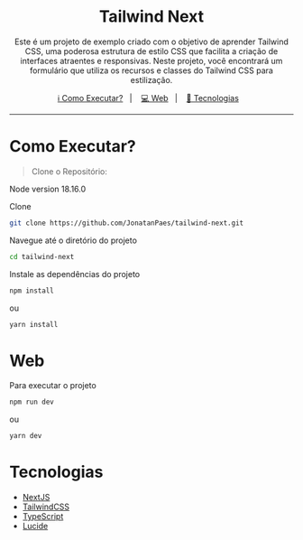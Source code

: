 <h1 align="center">
  Tailwind Next
</h1>

<p align="center">
 Este é um projeto de exemplo criado com o objetivo de aprender Tailwind CSS, uma poderosa estrutura de estilo CSS que facilita a criação de interfaces atraentes e responsivas. Neste projeto, você encontrará um formulário que utiliza os recursos e classes do Tailwind CSS para estilização.
</p>

<p align="center">
  <a href="#como-executar">ℹ️ Como Executar?</a>&nbsp;&nbsp;&nbsp;|&nbsp;&nbsp;&nbsp;
  <a href="#web">💻 Web</a>&nbsp;&nbsp;&nbsp;|&nbsp;&nbsp;&nbsp;
  <a href="#tecnologias">🚀 Tecnologias</a>&nbsp;&nbsp;&nbsp;
</p>


---

# Como Executar?

> Clone o Repositório:

Node version 18.16.0

Clone
```bash
git clone https://github.com/JonatanPaes/tailwind-next.git
```
Navegue até o diretório do projeto
```bash
cd tailwind-next
```
Instale as dependências do projeto
```bash
npm install
```
ou
```bash
yarn install
```

# Web
Para executar o projeto

```sh
npm run dev
```
ou
```sh
yarn dev
```

# Tecnologias
- [NextJS](https://nextjs.org/)
- [TailwindCSS](https://tailwindcss.com/)
- [TypeScript](https://github.com/microsoft/TypeScript)
- [Lucide](https://lucide.dev/)
